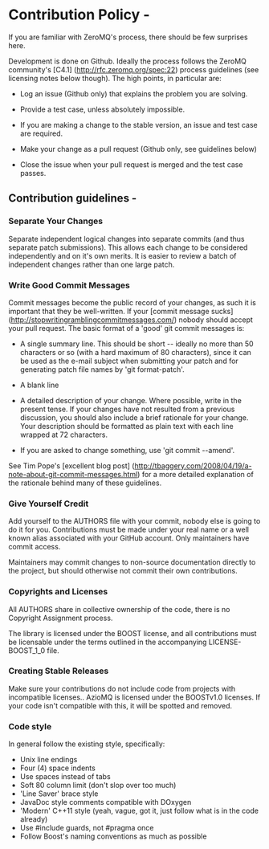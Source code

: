 # Contribution Policy -

If you are familiar with ZeroMQ's process, there should be few surprises here.

Development is done on Github. Ideally the process follows the ZeroMQ community's
[C4.1] (http://rfc.zeromq.org/spec:22) process guidelines (see licensing notes
below though). The high points, in particular are:

* Log an issue (Github only) that explains the problem you are solving.

* Provide a test case, unless absolutely impossible.

* If you are making a change to the stable version, an issue and test case
are required.

* Make your change as a pull request (Github only, see guidelines below)

* Close the issue when your pull request is merged and the test case passes.

## Contribution guidelines -

### Separate Your Changes

Separate independent logical changes into separate commits (and thus separate
patch submissions). This allows each change to be considered independently and
on it's own merits.  It is easier to review a batch of independent changes rather
than one large patch.

### Write Good Commit Messages

Commit messages become the public record of your changes, as such it is important
that they be well-written. If your [commit message sucks] (http://stopwritingramblingcommitmessages.com/)
nobody should accept your pull request.  The basic format of a 'good' git commit
messages is:

* A single summary line.  This should be short -- ideally no more than 50 characters
or so (with a hard maximum of 80 characters), since it can be used as the e-mail
subject when submitting your patch and for generating patch file names by
'git format-patch'.

* A blank line

* A detailed description of your change.  Where possible, write in the present tense.
If your changes have not resulted from a previous discussion, you should also
include a brief rationale for your change.  Your description should be formatted
as plain text with each line wrapped at 72 characters.

* If you are asked to change something, use 'git commit --amend'.

See Tim Pope's [excellent blog post] (http://tbaggery.com/2008/04/19/a-note-about-git-commit-messages.html)
for a more detailed explanation of the rationale behind many of these guidelines.

### Give Yourself Credit

Add yourself to the AUTHORS file with your commit, nobody else is going to do it
for you.  Contributions must be made under your real name or a well known alias
associated with your GitHub account.  Only maintainers have commit access.

Maintainers may commit changes to non-source documentation directly to the project,
but should otherwise not commit their own contributions.

### Copyrights and Licenses
All AUTHORS share in collective ownership of the code, there is no Copyright
Assignment process.

The library is licensed under the BOOST license, and all contributions must be
licensable under the terms outlined in the accompanying LICENSE-BOOST_1_0 file.

### Creating Stable Releases

Make sure your contributions do not include code from projects with incompatible
licenses.. AzioMQ is licensed under the BOOSTv1.0 licenses.
If your code isn't compatible with this, it will be spotted and removed.

### Code style

In general follow the existing style, specifically:
* Unix line endings
* Four (4) space indents
* Use spaces instead of tabs
* Soft 80 column limit (don't slop over too much)
* 'Line Saver' brace style
* JavaDoc style comments compatible with DOxygen
* 'Modern' C++11 style (yeah, vague, got it, just follow what is in the code
already)
* Use #include guards, not #pragma once
* Follow Boost's naming conventions as much as possible
